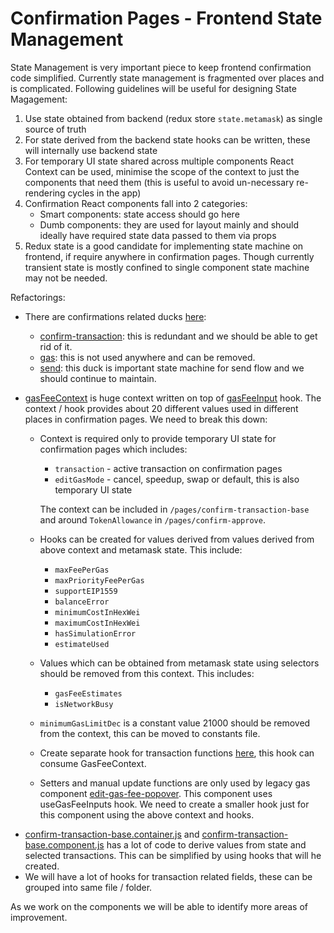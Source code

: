 # Confirmation Pages - Frontend State Management

State Management is very important piece to keep frontend confirmation code simplified. Currently state management is fragmented over places and is complicated. Following guidelines will be useful for designing State Magagement:

1. Use state obtained from backend (redux store `state.metamask`) as single source of truth
2. For state derived from the backend state hooks can be written, these will internally use backend state
3. For temporary UI state shared across multiple components React Context can be used, minimise the scope of the context to just the components that need them (this is useful to avoid un-necessary re-rendering cycles in the app)
4. Confirmation React components fall into 2 categories:
   - Smart components: state access should go here
   - Dumb components: they are used for layout mainly and should ideally have required state data passed to them via props
5. Redux state is a good candidate for implementing state machine on frontend, if require anywhere in confirmation pages. Though currently transient state is mostly confined to single component state machine may not be needed.

Refactorings:

- There are confirmations related ducks [here](https://github.com/BlockStar/metamask-extension/tree/develop/ui/ducks):
  - [confirm-transaction](https://github.com/BlockStar/metamask-extension/tree/develop/ui/ducks/confirm-transaction): this is redundant and we should be able to get rid of it.
  - [gas](https://github.com/BlockStar/metamask-extension/tree/develop/ui/ducks/gas): this is not used anywhere and can be removed.
  - [send](https://github.com/BlockStar/metamask-extension/tree/develop/ui/ducks/send): this duck is important state machine for send flow and we should continue to maintain.
- [gasFeeContext](https://github.com/BlockStar/metamask-extension/blob/develop/ui/contexts/gasFee.js) is huge context written on top of [gasFeeInput](https://github.com/BlockStar/metamask-extension/tree/develop/ui/hooks/gasFeeInput) hook. The context / hook provides about 20 different values used in different places in confirmation pages. We need to break this down:

  - Context is required only to provide temporary UI state for confirmation pages which includes:

    - `transaction` - active transaction on confirmation pages
    - `editGasMode` - cancel, speedup, swap or default, this is also temporary UI state

    The context can be included in `/pages/confirm-transaction-base` and around `TokenAllowance` in `/pages/confirm-approve`.

  - Hooks can be created for values derived from values derived from above context and metamask state. This include:
    - `maxFeePerGas`
    - `maxPriorityFeePerGas`
    - `supportEIP1559`
    - `balanceError`
    - `minimumCostInHexWei`
    - `maximumCostInHexWei`
    - `hasSimulationError`
    - `estimateUsed`
  - Values which can be obtained from metamask state using selectors should be removed from this context. This includes:
    - `gasFeeEstimates`
    - `isNetworkBusy`
  - `minimumGasLimitDec` is a constant value 21000 should be removed from the context, this can be moved to constants file.
  - Create separate hook for transaction functions [here](https://github.com/BlockStar/metamask-extension/blob/develop/ui/hooks/gasFeeInput/useTransactionFunctions.js), this hook can consume GasFeeContext.
  - Setters and manual update functions are only used by legacy gas component [edit-gas-fee-popover](https://github.com/BlockStar/metamask-extension/tree/develop/ui/components/app/edit-gas-popover). This component uses useGasFeeInputs hook. We need to create a smaller hook just for this component using the above context and hooks.

* [confirm-transaction-base.container.js](https://github.com/BlockStar/metamask-extension/blob/develop/ui/pages/confirm-transaction-base/confirm-transaction-base.container.js) and [confirm-transaction-base.component.js](https://github.com/BlockStar/metamask-extension/blob/develop/ui/pages/confirm-transaction-base/confirm-transaction-base.component.js) has a lot of code to derive values from state and selected transactions. This can be simplified by using hooks that will he created.
* We will have a lot of hooks for transaction related fields, these can be grouped into same file / folder.

As we work on the components we will be able to identify more areas of improvement.
